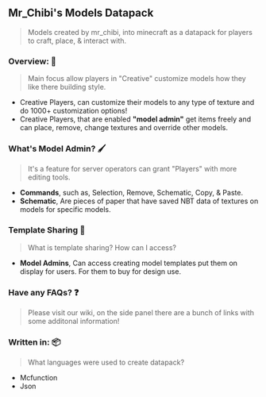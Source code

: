##  Mr_Chibi's Models Datapack
> Models created by mr_chibi, into minecraft as a datapack for players to craft, place, & interact with.

###  Overview: 💭 
> Main focus allow players in "Creative" customize models how they like there building style.

* Creative Players, can customize their models to any type of texture and do 1000+ customization options!
* Creative Players, that are enabled **"model admin"** get items freely and can place, remove, change textures and override other models.

###  What's Model Admin? 🖌️ 
> It's a feature for server operators can grant "Players" with more editing tools.

* **Commands**, such as, Selection, Remove, Schematic, Copy, & Paste.
* **Schematic**, Are pieces of paper that have saved NBT data of textures on models for specific models.

###  Template Sharing 🎁 
> What is template sharing? How can I access?
* **Model Admins**, Can access creating model templates put them on display for users. For them to buy for design use.

###  Have any FAQs? ❓ 
> Please visit our wiki, on the side panel there are a bunch of links with some additonal information!

###  Written in: 📦 
> What languages were used to create datapack?
* Mcfunction
* Json
